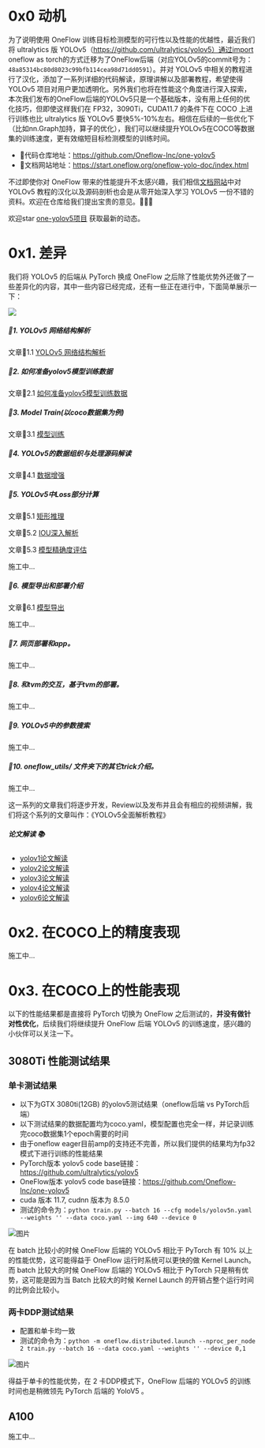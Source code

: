 # 0x0 动机

为了说明使用 OneFlow 训练目标检测模型的可行性以及性能的优越性，最近我们将 ultralytics 版 YOLOv5（https://github.com/ultralytics/yolov5）通过import oneflow as torch的方式迁移为了OneFlow后端（对应YOLOv5的commit号为：`48a85314bc80d8023c99bfb114cea98d71dd0591`）。并对 YOLOv5 中相关的教程进行了汉化，添加了一系列详细的代码解读，原理讲解以及部署教程，希望使得 YOLOv5 项目对用户更加透明化。另外我们也将在性能这个角度进行深入探索，本次我们发布的OneFlow后端的YOLOv5只是一个基础版本，没有用上任何的优化技巧，但即使这样我们在 FP32，3090Ti，CUDA11.7 的条件下在 COCO 上进行训练也比 ultralytics 版 YOLOv5 要快5%-10%左右。相信在后续的一些优化下（比如nn.Graph加持，算子的优化），我们可以继续提升YOLOv5在COCO等数据集的训练速度，更有效缩短目标检测模型的训练时间。

- 🎉代码仓库地址：https://github.com/Oneflow-Inc/one-yolov5
- 🎉文档网站地址：https://start.oneflow.org/oneflow-yolo-doc/index.html

不过即使你对 OneFlow 带来的性能提升不太感兴趣，我们相信[文档网站](https://start.oneflow.org/oneflow-yolo-doc/index.html)中对 YOLOv5 教程的汉化以及源码剖析也会是从零开始深入学习 YOLOv5 一份不错的资料。欢迎在仓库给我们提出宝贵的意见。🌟🌟🌟

欢迎star [one-yolov5项目](https://github.com/Oneflow-Inc/one-yolov5) 获取最新的动态。


# 0x1. 差异

我们将 YOLOv5 的后端从 PyTorch 换成 OneFlow 之后除了性能优势外还做了一些差异化的内容，其中一些内容已经完成，还有一些正在进行中，下面简单展示一下：

![](https://user-images.githubusercontent.com/35585791/196579121-76c6246e-5793-491e-bf96-86dd5ce06290.png)

##### 🌟1. YOLOv5 网络结构解析 

 文章🎉$1.1$  [YOLOv5 网络结构解析](https://start.oneflow.org/oneflow-yolo-doc/tutorials/01_chapter/yolov5_network_structure_analysis.html)

##### 🌟2. 如何准备yolov5模型训练数据    

文章🎉$2.1$ [如何准备yolov5模型训练数据](https://start.oneflow.org/oneflow-yolo-doc/tutorials/02_chapter/how_to_prepare_yolov5_training_data.html)

##### 🌟3. Model Train(以coco数据集为例)

文章🎉$3.1$ [模型训练](https://start.oneflow.org/oneflow-yolo-doc/tutorials/03_chapter/model_train.html)

##### 🌟4. YOLOv5的数据组织与处理源码解读
文章🎉$4.1$ [数据增强](https://start.oneflow.org/oneflow-yolo-doc/tutorials/04_chapter/mosaic.html)

##### 🌟5. YOLOv5中Loss部分计算

文章🎉$5.1$ [矩形推理](https://start.oneflow.org/oneflow-yolo-doc/tutorials/05_chapter/rectangular_reasoning.html)

文章🎉$5.2$ [IOU深入解析](https://start.oneflow.org/oneflow-yolo-doc/tutorials/05_chapter/iou_in-depth_analysis.html)

文章🎉$5.3$ [模型精确度评估](https://start.oneflow.org/oneflow-yolo-doc/tutorials/05_chapter/map_analysis.html)

施工中...

##### 🌟6. 模型导出和部署介绍

文章🎉$6.1$ [模型导出](https://start.oneflow.org/oneflow-yolo-doc/tutorials/06_chapter/export_onnx_tflite_tensorrt.html)

施工中...

##### 🌟7. 网页部署和app。

施工中...

##### 🌟8. 和tvm的交互，基于tvm的部署。

施工中...

##### 🌟9. YOLOv5中的参数搜索

施工中...

##### 🌟10. oneflow_utils/ 文件夹下的其它trick介绍。

施工中...

这一系列的文章我们将逐步开发，Review以及发布并且会有相应的视频讲解，我们将这个系列的文章叫作：《YOLOv5全面解析教程》

##### 论文解读 📚
- [yolov1论文解读](https://start.oneflow.org/oneflow-yolo-doc/thesis_interpretation/01_yolo.html)
- [yolov2论文解读](https://start.oneflow.org/oneflow-yolo-doc/thesis_interpretation/02_yolo.html)
- [yolov3论文解读](https://start.oneflow.org/oneflow-yolo-doc/thesis_interpretation/03_yolo.html)
- [yolov4论文解读](https://start.oneflow.org/oneflow-yolo-doc/thesis_interpretation/04_yolo.html)
- [yolov6论文解读](https://start.oneflow.org/oneflow-yolo-doc/thesis_interpretation/06_yolo.html)

# 0x2. 在COCO上的精度表现

施工中...

# 0x3. 在COCO上的性能表现

以下的性能结果都是直接将 PyTorch 切换为 OneFlow 之后测试的，**并没有做针对性优化**，后续我们将继续提升 OneFlow 后端 YOLOv5 的训练速度，感兴趣的小伙伴可以关注一下。
## 3080Ti 性能测试结果

### 单卡测试结果
- 以下为GTX 3080ti(12GB) 的yolov5测试结果（oneflow后端 vs PyTorch后端）
- 以下测试结果的数据配置均为coco.yaml，模型配置也完全一样，并记录训练完coco数据集1个epoch需要的时间
- 由于oneflow eager目前amp的支持还不完善，所以我们提供的结果均为fp32模式下进行训练的性能结果
- PyTorch版本 yolov5 code base链接：https://github.com/ultralytics/yolov5
- OneFlow版本 yolov5 code base链接：https://github.com/Oneflow-Inc/one-yolov5
- cuda 版本 11.7, cudnn 版本为 8.5.0
- 测试的命令为：`python train.py --batch 16 --cfg models/yolov5n.yaml --weights '' --data coco.yaml --img 640 --device 0`


![图片](https://user-images.githubusercontent.com/35585791/196843664-ceaabc3c-aae9-40dc-9972-60254f8b2549.png)

在 batch 比较小的时候 OneFlow 后端的 YOLOv5 相比于 PyTorch 有 10% 以上的性能优势，这可能得益于 OneFlow 运行时系统可以更快的做 Kernel Launch。而 batch 比较大的时候 OneFlow 后端的 YOLOv5 相比于 PyTorch 只是稍有优势，这可能是因为当 Batch 比较大的时候 Kernel Launch 的开销占整个运行时间的比例会比较小。

### 两卡DDP测试结果

- 配置和单卡均一致
- 测试的命令为：`python -m oneflow.distributed.launch --nproc_per_node 2 train.py --batch 16 --data coco.yaml --weights '' --device 0,1`

![图片](https://user-images.githubusercontent.com/35585791/196844299-3f6c169d-4606-4e94-9edb-95c1c8935234.png)

得益于单卡的性能优势，在 2 卡DDP模式下，OneFlow 后端的 YOLOv5 的训练时间也是稍微领先 PyTorch 后端的 YoloV5 。



## A100

施工中...

